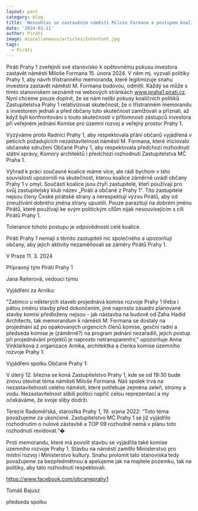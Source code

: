 ```yaml
---
layout: post
category: blog
title: 'Nesouhlas se zastavěním náměstí Miloše Formana a postupem koalice Prahy 1'
date: '2024-03-11'
author: Piráti
image: miscellaneous/articles/InterCont.jpg
tags:
  - Piráti
---
```



Piráti Prahy 1 zveřejnili své stanovisko k opětovnému pokusu investora zastavět náměstí Miloše Formana 15. února 2024.  V něm mj. vyzvali politiky Prahy 1, aby návrh třístranného memoranda, které legitimizuje snahu investora zastavět náměstí M. Formana budovou, odmítli. Každý se může s tímto stanoviskem seznámit na webových stránkách www.praha1.pirati.cz.  Nyní chceme pouze doplnit, že se nám nelíbí pokusy koaličních politiků Zastupitelstva Prahy 1 relativizovat skutečnost, že o třístranném memorandu s investorem jednali a před občany tuto skutečnost zamlžovali a přiznali, až když byli konfrontováni s touto skutečností v přítomnosti zástupců investora při veřejném jednání Komise pro územní rozvoj a veřejný prostor Prahy 1.

Vyzýváme proto Radnici Prahy 1, aby respektovala přání občanů vyjádřená v peticích požadujících nezastavitelnost náměstí M. Formana, které iniciovalo občanské sdružení Občané Prahy 1, aby respektovala předchozí rozhodnutí státní správy, Komory architektů i předchozí rozhodnutí Zastupitelstva MČ Praha 1. 

Výhrad k práci současné koalice máme více, ale rádi bychom v této souvislosti upozornili na skutečnost, kterou koalice záměrně uvádí občany Prahy 1 v omyl. Součástí koalice jsou čtyři zastupitelé, kteří používají pro svůj zastupitelský klub název „Piráti a občané z Prahy 1“. Tito zastupitelé nejsou členy České pirátské strany a nerespektují výzvu Pirátů, aby od zneužívání dobrého jména strany upustili. Pouze parazitují na dobrém jménu Pirátů, které používají ke svým politickým cílům nijak nesouvisejícím s cíli Pirátů Prahy 1.

Tolerance tohoto postupu je odpovědností celé koalice.

Piráti Prahy 1 nemají s těmito zastupiteli nic společného a upozorňují občany, aby jejich aktivity nezaměňovali se záměry Pirátů Prahy 1.

V Praze 11. 3. 2024

Přípravný tým Piráti Prahy 1

Jana Raiterová, vedoucí týmu


Vyjádření za Arniku:

"Zatímco u některých staveb projednává komise rozvoje Prahy 1 třeba i pátou změnu stavby před dokončením, jiné naprosto zásadní plánované stavby komisi předloženy nejsou - jak nástavba na budově od Zaha Hadid Architects, tak memorandum k náměstí M. Formana se dostaly na projednání až po opakovaných urgencích členů komise, gesční radní a předseda komise je (záměrně?) na program jednání nezařadili, jejich postup při projednávání projektů je naprosto netransparentní," upozorňuje Anna Vinklárková z organizace Arnika, architektka a členka komise územního rozvoje Prahy 1.


Vyjádřeni spolku Občané Prahy 1: 

V úterý 12. března se koná Zastupitelstvo Prahy 1, kde se od 19:30 bude znovu otevírat téma náměstí Miloše Formana. Náš spolek trvá na nezastavitelnosti celého náměstí, které potřebuje zejména zeleň, stromy a vodu. Nezastavitelnost slíbili politici napříč celou reprezentací a my očekáváme, že svoje sliby dodrží.

Terezie Radoměřská, starostka Prahy 1, 19. srpna 2022: “Toto téma považujeme za ukončené. Zastupitelstvo MČ Prahy 1 se již vyjádřilo rozhodnutím o nulové zástavbě a TOP 09 rozhodně nemá v plánu toto rozhodnutí revidovat.”�


Proti memorandu, které má povolit stavbu se vyjádřila také komise územního rozvoje Prahy 1. Stavbu na náměstí zamítlo Ministerstvo pro místní rozvoj i Ministerstvo kultury. Snahu prolomit tato stanoviska tedy považujeme za bezpředmětnou a apelujeme jak na majitele pozemku, tak na politiky, aby tato rozhodnutí respektovali.

https://www.facebook.com/obcaneprahy1

Tomáš Bajusz

předseda spolku
